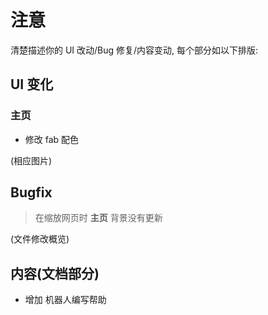 # 注意

清楚描述你的 UI 改动/Bug 修复/内容变动, 每个部分如以下排版:

## UI 变化

### 主页

+ 修改 fab 配色

(相应图片)

## Bugfix

> 在缩放网页时 __主页__ 背景没有更新

(文件修改概览)

## 内容(文档部分)

+ 增加 机器人编写帮助
